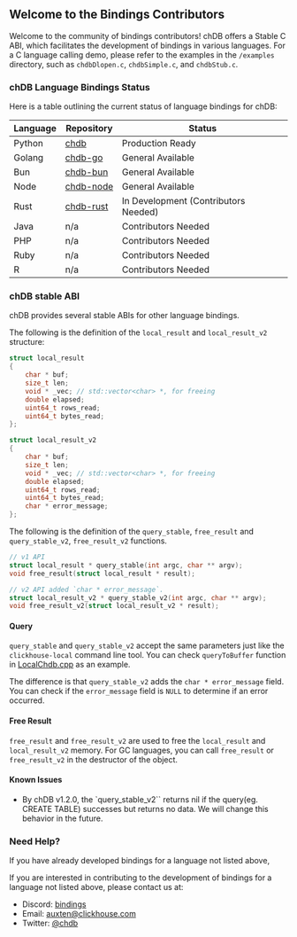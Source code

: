 ## Welcome to the Bindings Contributors

Welcome to the community of bindings contributors! chDB offers a Stable C ABI, which facilitates the development of bindings in various languages. For a C language calling demo, please refer to the examples in the `/examples` directory, such as `chdbDlopen.c`, `chdbSimple.c`, and `chdbStub.c`.

### chDB Language Bindings Status

Here is a table outlining the current status of language bindings for chDB:

| Language | Repository | Status |
| --- | --- | --- |
| Python | [chdb](https://github.com/chdb-io/chdb) | Production Ready |
| Golang | [chdb-go](https://github.com/chdb-io/chdb-go) | General Available |
| Bun | [chdb-bun](https://github.com/chdb-io/chdb-bun) | General Available |
| Node | [chdb-node](https://github.com/chdb-io/chdb-node) | General Available |
| Rust | [chdb-rust](https://github.com/chdb-io/chdb-rust) | In Development (Contributors Needed) |
| Java | n/a | Contributors Needed |
| PHP | n/a | Contributors Needed |
| Ruby | n/a | Contributors Needed |
| R | n/a | Contributors Needed |



### chDB stable ABI

chDB provides several stable ABIs for other language bindings.



The following is the definition of the `local_result` and `local_result_v2` structure:

```c
struct local_result
{
    char * buf;
    size_t len;
    void * _vec; // std::vector<char> *, for freeing
    double elapsed;
    uint64_t rows_read;
    uint64_t bytes_read;
};

struct local_result_v2
{
    char * buf;
    size_t len;
    void * _vec; // std::vector<char> *, for freeing
    double elapsed;
    uint64_t rows_read;
    uint64_t bytes_read;
    char * error_message;
};
```

The following is the definition of the `query_stable`, `free_result` and `query_stable_v2`, `free_result_v2` functions.

```c
// v1 API
struct local_result * query_stable(int argc, char ** argv);
void free_result(struct local_result * result);

// v2 API added `char * error_message`.
struct local_result_v2 * query_stable_v2(int argc, char ** argv);
void free_result_v2(struct local_result_v2 * result);
```

#### Query
`query_stable` and `query_stable_v2` accept the same parameters just like the `clickhouse-local` command line tool. You can check `queryToBuffer` function in [LocalChdb.cpp](programs/local/LocalChdb.cpp) as an example.

The difference is that `query_stable_v2` adds the `char * error_message` field.
You can check if the `error_message` field is `NULL` to determine if an error occurred.

#### Free Result
`free_result` and `free_result_v2` are used to free the `local_result` and `local_result_v2` memory. For GC languages, you can call `free_result` or `free_result_v2` in the destructor of the object.

#### Known Issues

- By chDB v1.2.0, the `query_stable_v2``
 returns nil if the query(eg. CREATE TABLE) successes but returns no data. We will change this behavior in the future.


### Need Help?
If you have already developed bindings for a language not listed above, 

If you are interested in contributing to the development of bindings for a language not listed above, please contact us at:

- Discord: [bindings](https://discord.gg/uUk6AKf7yM)
- Email: auxten@clickhouse.com
- Twitter: [@chdb](https://twitter.com/chdb_io)
